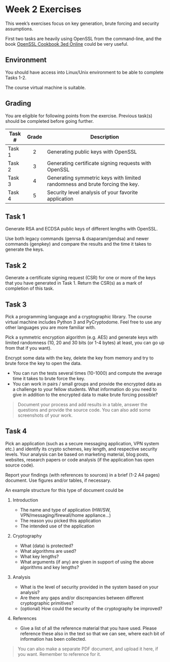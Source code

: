 # Week 2 Exercises

This week’s exercises focus on key generation, brute forcing and security assumptions.

First two tasks are heavily using OpenSSL from the command-line, and the book [OpenSSL Cookbook 3ed Online](https://www.feistyduck.com/library/openssl-cookbook/online/) could be very useful.

## Environment

You should have access into Linux/Unix environment to be able to complete Tasks 1-2.

The course virtual machine is suitable.

## Grading

You are eligible for following points from the exercise. Previous task(s) should be completed before going further.

Task #|Grade|Description|
-----|:---:|-----------|
Task 1 | 2 | Generating public keys with OpenSSL
Task 2 | 3 | Generating certificate signing requests with OpenSSL
Task 3 | 4 | Generating symmetric keys with limited randomness and brute forcing the key.
Task 4 | 5 | Security level analysis of your favorite application

## Task 1 

Generate RSA and ECDSA public keys of different lengths with OpenSSL. 

Use both legacy commands (genrsa & dsaparam/gendsa) and newer commands (genpkey) and compare the results and the time it takes to generate the keys.

## Task 2

Generate a certificate signing request (CSR) for one or more of the keys that you have generated in Task 1. Return the CSR(s) as a mark of completion of this task.

## Task 3

Pick a programming language and a cryptographic library. The course virtual machine includes Python 3 and PyCryptodome. Feel free to use any other languages you are more familiar with.

Pick a symmetric encryption algorithm (e.g. AES) and generate keys with limited randomness (10, 20 and 30 bits (or 1-4 bytes)  at least, you can go up from that if you want). 

Encrypt some data with the key, delete the key from memory and try to brute force the key to open the data. 

 * You can run the tests several times (10-1000) and compute the average time it takes to brute force the key.
 * You can work in pairs / small groups and provide the encrypted data as a challenge to your fellow students. What information do you need to give in addition to the encrypted data to make brute forcing possible?

> Document your process and add results in a table, answer the questions and provide the source code. You can also add some screenshots of your work.


## Task 4

Pick an application (such as a secure messaging application, VPN system etc.) and identify its crypto schemes, key length, and respective security levels. Your analysis can be based on marketing material, blog posts, websites, research papers or code analysis (if the application has open source code).

Report your findings (with references to sources) in a brief (1-2 A4 pages) document. Use figures and/or tables, if necessary.

An example structure for this type of document could be

1. Introduction
    * The name and type of application (HW/SW, VPN/messaging/firewall/home appliance…)
    * The reason you picked this application
    * The intended use of the application

2. Cryptography
    * What (data) is protected?
    * What algorithms are used?
    * What key lengths?
    * What arguments (if any) are given in support of using the above algorithms and key lengths?
3. Analysis
    * What is the level of security provided in the system based on your analysis?
    * Are there any gaps and/or discrepancies between different cryptographic primitives?
    * (optional) How could the security of the cryptography be improved?
4. References
    * Give a list of all the reference material that you have used. Please reference these also in the text so that we can see, where each bit of information has been collected.

> You can also make a separate PDF document, and upload it here, if you want. Remember to reference for it.